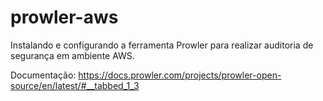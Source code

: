 # prowler-aws
Instalando e configurando a ferramenta Prowler para realizar auditoria de segurança em ambiente AWS.

Documentação: https://docs.prowler.com/projects/prowler-open-source/en/latest/#__tabbed_1_3
